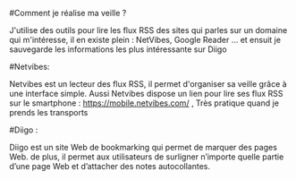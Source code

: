 #Comment je réalise ma veille ?

J'utilise des outils pour lire les flux RSS des sites qui parles sur un domaine qui m'intéresse, il en existe plein : NetVibes, Google Reader ...
et ensuit je sauvegarde les informations les plus intéressante sur Diigo

#Netvibes:

Netvibes est un lecteur des flux RSS, il permet d'organiser sa veille grâce à une interface simple.
Aussi Netvibes dispose un lien pour lire ses flux RSS sur le smartphone : https://mobile.netvibes.com/ , Très pratique quand je prends les transports

#Diigo :

Diigo est un site Web de bookmarking qui permet de marquer des pages Web.
de plus, il permet aux utilisateurs de surligner n’importe quelle partie d’une page Web et d’attacher des notes autocollantes.